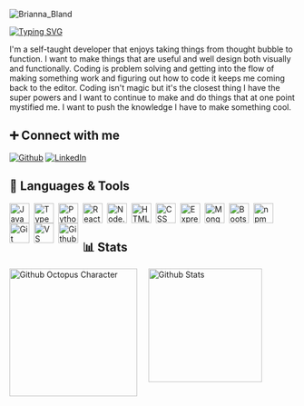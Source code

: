 ![Brianna_Bland](https://github.com/user-attachments/assets/4d6cf090-820f-4b40-836a-bddc9e3571d1)

[![Typing SVG](https://readme-typing-svg.demolab.com?font=Fira+Code&size=25&pause=500&color=2DBB07&vCenter=true&width=900&lines=%F0%9F%A7%AA+%E2%86%92+%F0%9F%92%BB+from+chemistry+to+software+engineering)](https://git.io/typing-svg)

I'm a self-taught developer that enjoys taking things from thought bubble to function. I want to make things that are useful and well design both visually and functionally. Coding is problem solving and getting into the flow of making something work and figuring out how to code it keeps me coming back to the editor. Coding isn't magic but it's the closest thing I have the super powers and I want to continue to make and do things that at one point mystified me. I want to push the knowledge I have to make something cool.

## ➕ Connect with me

[![Github](https://img.shields.io/badge/-Github-181717?style=for-the-badge&logo=Github&logoColor=white)](https://github.com/bbland1/)
[![LinkedIn](https://img.shields.io/badge/-LinkedIn-0077B5?style=for-the-badge&logo=LinkedIn&logoColor=white)](https://www.linkedin.com/in/bbland1/)

## 🧰 Languages & Tools

<img alt="JavaScript" align="left" width="35px" style="padding-right:5px;" src="https://cdn.jsdelivr.net/gh/devicons/devicon/icons/javascript/javascript-original.svg" />

<img alt="TypeScript" align="left" width="35px" style="padding-right:5px;" src="https://cdn.jsdelivr.net/gh/devicons/devicon/icons/typescript/typescript-original.svg" />

<img alt="Python" align="left" width="35px" style="padding-right:5px;" src="https://cdn.jsdelivr.net/gh/devicons/devicon/icons/python/python-original.svg" />

<img alt="React" align="left" width="35px" style="padding-right:5px;" src="https://cdn.jsdelivr.net/gh/devicons/devicon/icons/react/react-original.svg" />

<img alt="Node.js" align="left" width="35px" style="padding-right:5px;" src="https://cdn.jsdelivr.net/gh/devicons/devicon/icons/nodejs/nodejs-original.svg" />

<img alt="HTML" align="left" width="35px" style="padding-right:5px;" src="https://cdn.jsdelivr.net/gh/devicons/devicon/icons/html5/html5-original.svg" />

<img alt="CSS" align="left" width="35px" style="padding-right:5px;" src="https://cdn.jsdelivr.net/gh/devicons/devicon/icons/css3/css3-original.svg" />
<img alt="Express.js" align="left" width="35px" style="padding-right:5px;" src="https://cdn.jsdelivr.net/gh/devicons/devicon/icons/express/express-original.svg" />

<img alt="MongoDB" align="left" width="35px" style="padding-right:5px;" src="https://cdn.jsdelivr.net/gh/devicons/devicon/icons/mongodb/mongodb-original.svg" />

<img alt="Bootstrap" align="left" width="35px" style="padding-right:5px;" src="https://cdn.jsdelivr.net/gh/devicons/devicon/icons/bootstrap/bootstrap-plain.svg" />

<img alt="npm" align="left" width="35px" style="padding-right:5px;" src="https://cdn.jsdelivr.net/gh/devicons/devicon/icons/npm/npm-original-wordmark.svg" />

<img alt="Git" align="left" width="35px" style="padding-right:5px;" src="https://cdn.jsdelivr.net/gh/devicons/devicon/icons/git/git-original.svg" />

<img alt="VS Code" align="left" width="35px" style="padding-right:5px;" src="https://cdn.jsdelivr.net/gh/devicons/devicon/icons/vscode/vscode-original.svg" />

<img alt="Github" align="left" width="35px" style="padding-right:5px;" src="https://cdn.jsdelivr.net/gh/devicons/devicon/icons/github/github-original.svg" />

<br>
<br>

## 📊 Stats

<div style="display: grid;">
<img style="grid-row: 1; grid-column: 1;" alt="Github Octopus Character" width="225px" src="https://user-images.githubusercontent.com/104288486/198868214-72497a58-7cbd-4ac1-bc24-4cd78154f04f.png" >
<img alt="Github Stats" style="grid-row: 1; grid-column: 2/span 3; height:200px;" src="https://github-readme-stats.vercel.app/api?username=bbland1&theme=onedark&show_icons=true" />
</div>

<!--- <details>
  <summary><h3>💻 The Journey to Software Engineer</h3></summary>
  I worked as a technician at the help and repair desk at school and most of my fellow coworkers were some form of CS degree, and while we were sharing some classes(math really) my Chemistry class were taking a very different approach to the problem solving method than theres. During down time hearing them talk about their projects or actually watching them code, asking questions when I didn't feel like I was disturbing their flow. I was dabbling here and there then, but I was in Chemistry classes that were arguably kicking my butt, so it often got pushed to the back-burner. I finished my degree thinking I'd never really go all the way for coding and for a while I didn't. I worked as a lab manager, and it took a lot of focus and skills, but I had 2 bosses that used various coding to help our jobs be easier and again I found myself asking questions to learn and help them.
  <br>
  <br>
  My second boss loves Matlab, and a lot of what they were running in the background involved that. While not everything they did involved my portion of managing the labs I was very interested and wanted to know more. So I took some of Matlab's basic starter classes, and while me and Matlab didn't really fit the coding bug 🐛 was found. So I still helped with the logic behind the coding where I could for my boss but I went down the path to finally learn more coding. Python was my entrance, then Javascript, then more Python and just bits and pieces that come along in those journeys. I was fully into this new thing, I also really told no one for a while until I started to build projects because I wanted to make sure it wasn't just the new shiny thing. Spoiler: I couldn't stop. I wanted to keep learning and keep pushing.
  <br>
  <br>
  Coding has been something I didn't realize I needed, but wow has it been a passion that I am happy to have. I find myself watching random youtube videos even in languages I don't know because the logic and coding fascinates me, or wondering if I could figure out how to do that. The journey isn't over yet, but we are definitely enjoying each step.
</details> --->
